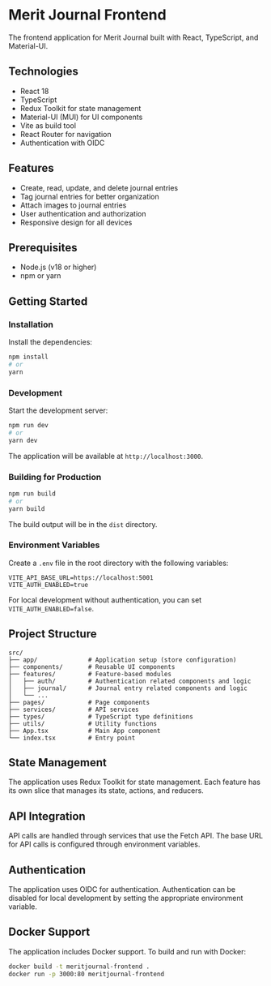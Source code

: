 # Merit Journal Frontend

The frontend application for Merit Journal built with React, TypeScript, and Material-UI.

## Technologies

- React 18
- TypeScript
- Redux Toolkit for state management
- Material-UI (MUI) for UI components
- Vite as build tool
- React Router for navigation
- Authentication with OIDC

## Features

- Create, read, update, and delete journal entries
- Tag journal entries for better organization
- Attach images to journal entries
- User authentication and authorization
- Responsive design for all devices

## Prerequisites

- Node.js (v18 or higher)
- npm or yarn

## Getting Started

### Installation

Install the dependencies:

```bash
npm install
# or
yarn
```

### Development

Start the development server:

```bash
npm run dev
# or
yarn dev
```

The application will be available at `http://localhost:3000`.

### Building for Production

```bash
npm run build
# or
yarn build
```

The build output will be in the `dist` directory.

### Environment Variables

Create a `.env` file in the root directory with the following variables:

```
VITE_API_BASE_URL=https://localhost:5001
VITE_AUTH_ENABLED=true
```

For local development without authentication, you can set `VITE_AUTH_ENABLED=false`.

## Project Structure

```
src/
├── app/              # Application setup (store configuration)
├── components/       # Reusable UI components
├── features/         # Feature-based modules
│   ├── auth/         # Authentication related components and logic
│   ├── journal/      # Journal entry related components and logic
│   └── ...
├── pages/            # Page components
├── services/         # API services
├── types/            # TypeScript type definitions
├── utils/            # Utility functions
├── App.tsx           # Main App component
└── index.tsx         # Entry point
```

## State Management

The application uses Redux Toolkit for state management. Each feature has its own slice that manages its state, actions, and reducers.

## API Integration

API calls are handled through services that use the Fetch API. The base URL for API calls is configured through environment variables.

## Authentication

The application uses OIDC for authentication. Authentication can be disabled for local development by setting the appropriate environment variable.

## Docker Support

The application includes Docker support. To build and run with Docker:

```bash
docker build -t meritjournal-frontend .
docker run -p 3000:80 meritjournal-frontend
```
